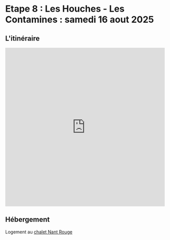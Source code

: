 # Etape 8 : Les Houches - Les Contamines : samedi 16 aout 2025

## L'itinéraire

<iframe src="https://gpx.studio/?state=%7B%22ids%22:%5B%221SdVY2eD-Gq9yN2CAMRVIee5WMBvNVYBR%22%5D%7D&embed&distance" width="100%" height="500" frameborder="0" allowfullscreen><p><a href="https://gpx.studio/?state=%7B%22ids%22:%5B%221SdVY2eD-Gq9yN2CAMRVIee5WMBvNVYBR%22%5D%7D"></a></p></iframe>


## Hébergement
Logement au [chalet Nant Rouge](https://chaletnantrouge.fr/)

